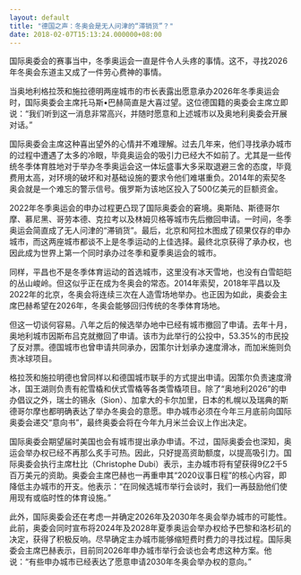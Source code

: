 ```yaml
---
layout: default
title: "德国之声：冬奥会是无人问津的“滞销货”？"
date: 2018-02-07T15:13:24.000000+08:00
---
```


国际奥委会的赛事当中，冬季奥运会一直是件令人头疼的事情。这不，寻找2026年冬奥会东道主又成了一件劳心费神的事情。

当奥地利格拉茨和施拉德明两座城市的市长表露出愿意承办2026年冬季奥运会时，国际奥委会主席托马斯•巴赫简直是大喜过望。这位德国籍的奥委会主席立即说：“我们听到这一消息非常高兴，并随时愿意和上述城市以及奥地利奥委会开展对话。”

国际奥委会主席这种喜出望外的心情并不难理解。过去几年来，他们寻找承办城市的过程中遭遇了太多的冷眼，毕竟奥运会的吸引力已经大不如前了。尤其是一些传统冬季体育胜地对于举办冬季奥运会这一体坛盛事大多采取退避三舍的态度，毕竟费用太高，对环境的破坏和对基础设施的要求令他们难堪重负。2014年的索契冬奥会就是一个难忘的警示信号。俄罗斯为该地区投入了500亿美元的巨额资金。

2022年冬季奥运会的申办过程更凸现了国际奥委会的窘境。奥斯陆、斯德哥尔摩、慕尼黑、哥劳本德、克拉考以及林姆贝格等城市先后撤回申请。一时间，冬季奥运会简直成了无人问津的“滞销货”。最后，北京和阿拉木图成了硕果仅存的申办城市，而这两座城市都谈不上是冬季运动的上佳选择。最终北京获得了承办权，也因此成为世界上第一个同时承办过冬季和夏季奥运会的城市。

同样，平昌也不是冬季体育运动的首选城市，这里没有冰天雪地，也没有白雪皑皑的丛山峻岭。但这似乎正在成为冬奥会的常态。2014年索契，2018年平昌以及2022年的北京，冬奥会将连续三次在人造雪场地举办。也正因为如此，奥委会主席巴赫希望在2026年，冬奥会能够回归传统的冬季体育场地。

但这一切谈何容易。八年之后的候选举办地中已经有城市撤回了申请。去年十月，奥地利城市因斯布吕克就撤回了申请。该市为此举行的公投中，53.35%的市民投了反对票。德国城市也曾申请共同承办，因策尔计划承办速度滑冰，而加米施则负责冰球项目。

格拉茨和施拉明德也曾同样以和德国城市联手的方式提出申请。因策尔负责速度滑冰，国王湖则负责有舵雪橇和伏式雪橇等各类雪橇项目。除了“奥地利2026”的申办倡议之外，瑞士的锡永（Sion）、加拿大的卡尔加里，日本的札幌以及瑞典的斯德哥尔摩也都明确表达了举办冬奥会的意愿。申办城市必须在今年三月底前向国际奥委会递交“意向书”，最终奥委会将在今年九月米兰会议上作出决定。

国际奥委会期望届时美国也会有城市提出承办申请。不过，国际奥委会也深知，奥运会举办权已经不再那么炙手可热。因此，只好提高资助额度，以提高吸引力。国际奥委会执行主席杜比（Christophe Dubi）表示，主办城市将有望获得9亿2千5百万美元的资助。奥委会主席巴赫也一再重申其“2020议事日程”的核心内容，即降低主办城市的开支。他表示：“在同候选城市举行会谈时，我们一再鼓励他们使用现有或临时性的体育设施。”

此外，国际奥委会还在考虑一并确定2026年及2030年冬奥会举办城市的可能性。此前，奥委会同时宣布将2024年及2028年夏季奥运会举办权给予巴黎和洛杉矶的决定，获得了积极反响。尽早确定主办城市能够缩短费时费力的寻找过程。国际奥委会主席巴赫表示，目前同2026年申办城市举行会谈也会考虑这种方案。他说：“有些申办城市已经表达了愿意申请2030年冬奥会举办权的意向。”

